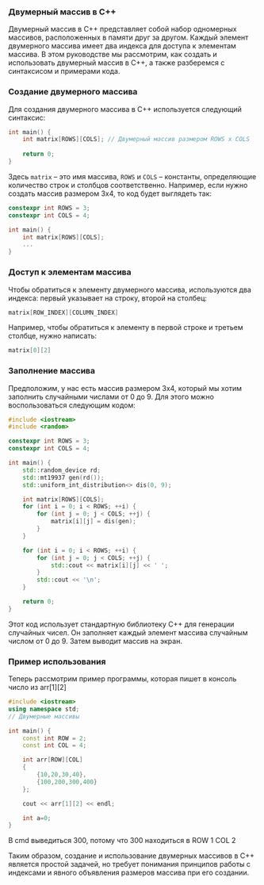 ### Двумерный массив в C++

Двумерный массив в C++ представляет собой набор одномерных массивов, расположенных в памяти друг за другом. Каждый элемент двумерного массива имеет два индекса для доступа к элементам массива. В этом руководстве мы рассмотрим, как создать и использовать двумерный массив в C++, а также разберемся с синтаксисом и примерами кода.

### Создание двумерного массива

Для создания двумерного массива в C++ используется следующий синтаксис:
```cpp
int main() {
    int matrix[ROWS][COLS]; // Двумерный массив размером ROWS x COLS
    
    return 0;
}
```

Здесь `matrix` – это имя массива, `ROWS` и `COLS` – константы, определяющие количество строк и столбцов соответственно. Например, если нужно создать массив размером 3x4, то код будет выглядеть так:
```cpp
constexpr int ROWS = 3;
constexpr int COLS = 4;

int main() {
    int matrix[ROWS][COLS];
    ...
}
```

### Доступ к элементам массива

Чтобы обратиться к элементу двумерного массива, используются два индекса: первый указывает на строку, второй на столбец:
```cpp
matrix[ROW_INDEX][COLUMN_INDEX]
```

Например, чтобы обратиться к элементу в первой строке и третьем столбце, нужно написать:
```cpp
matrix[0][2]
```

### Заполнение массива

Предположим, у нас есть массив размером 3x4, который мы хотим заполнить случайными числами от 0 до 9. Для этого можно воспользоваться следующим кодом:
```cpp
#include <iostream>
#include <random>

constexpr int ROWS = 3;
constexpr int COLS = 4;

int main() {
    std::random_device rd;
    std::mt19937 gen(rd());
    std::uniform_int_distribution<> dis(0, 9);

    int matrix[ROWS][COLS];
    for (int i = 0; i < ROWS; ++i) {
        for (int j = 0; j < COLS; ++j) {
            matrix[i][j] = dis(gen);
        }
    }

    for (int i = 0; i < ROWS; ++i) {
        for (int j = 0; j < COLS; ++j) {
            std::cout << matrix[i][j] << ' ';
        }
        std::cout << '\n';
    }

    return 0;
}
```

Этот код использует стандартную библиотеку C++ для генерации случайных чисел. Он заполняет каждый элемент массива случайным числом от 0 до 9. Затем выводит массив на экран.

### Пример использования

Теперь рассмотрим пример программы, которая пишет в консоль число из arr[1][2]
```cpp
#include <iostream>
using namespace std;
// Двумерные массивы

int main() {
    const int ROW = 2;
    const int COL = 4;

    int arr[ROW][COL]
    {
        {10,20,30,40},
        {100,200,300,400}
    };

    cout << arr[1][2] << endl;

    int a=0;
}

```

В cmd выведиться 300, потому что 300 находиться в ROW 1 COL 2

Таким образом, создание и использование двумерных массивов в C++ является простой задачей, но требует понимания принципов работы с индексами и явного объявления размеров массива при его создании.
